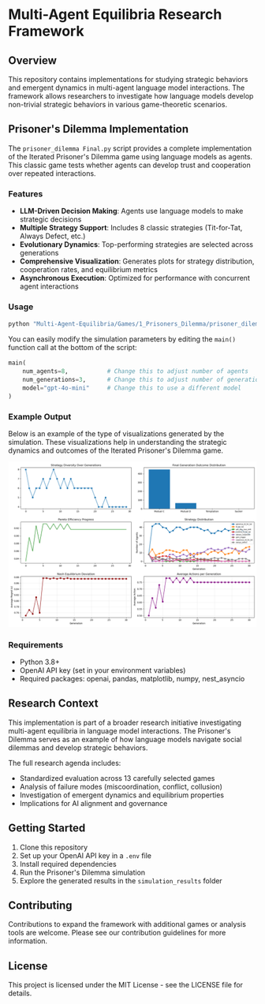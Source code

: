 



# Multi-Agent Equilibria Research Framework

## Overview

This repository contains implementations for studying strategic behaviors and emergent dynamics in multi-agent language model interactions. The framework allows researchers to investigate how language models develop non-trivial strategic behaviors in various game-theoretic scenarios.

## Prisoner's Dilemma Implementation

The `prisoner_dilemma Final.py` script provides a complete implementation of the Iterated Prisoner's Dilemma game using language models as agents. This classic game tests whether agents can develop trust and cooperation over repeated interactions.

### Features

- **LLM-Driven Decision Making**: Agents use language models to make strategic decisions
- **Multiple Strategy Support**: Includes 8 classic strategies (Tit-for-Tat, Always Defect, etc.)
- **Evolutionary Dynamics**: Top-performing strategies are selected across generations
- **Comprehensive Visualization**: Generates plots for strategy distribution, cooperation rates, and equilibrium metrics
- **Asynchronous Execution**: Optimized for performance with concurrent agent interactions

### Usage

```bash
python "Multi-Agent-Equilibria/Games/1_Prisoners_Dilemma/prisoner_dilemma Final.py"
```

You can easily modify the simulation parameters by editing the `main()` function call at the bottom of the script:

```python
main(
    num_agents=8,           # Change this to adjust number of agents
    num_generations=3,      # Change this to adjust number of generations
    model="gpt-4o-mini"     # Change this to use a different model
)
```



### Example Output

Below is an example of the type of visualizations generated by the simulation. These visualizations help in understanding the strategic dynamics and outcomes of the Iterated Prisoner's Dilemma game.

![Research Metrics](Games/1_Prisoners_Dilemma/simulation_results/run_2025-03-24_18-34-55/research_metrics.png)



### Requirements

- Python 3.8+
- OpenAI API key (set in your environment variables)
- Required packages: openai, pandas, matplotlib, numpy, nest_asyncio

## Research Context

This implementation is part of a broader research initiative investigating multi-agent equilibria in language model interactions. The Prisoner's Dilemma serves as an example of how language models navigate social dilemmas and develop strategic behaviors.

The full research agenda includes:
- Standardized evaluation across 13 carefully selected games
- Analysis of failure modes (miscoordination, conflict, collusion)
- Investigation of emergent dynamics and equilibrium properties
- Implications for AI alignment and governance

## Getting Started

1. Clone this repository
2. Set up your OpenAI API key in a `.env` file
3. Install required dependencies
4. Run the Prisoner's Dilemma simulation
5. Explore the generated results in the `simulation_results` folder

## Contributing

Contributions to expand the framework with additional games or analysis tools are welcome. Please see our contribution guidelines for more information.

## License

This project is licensed under the MIT License - see the LICENSE file for details.
